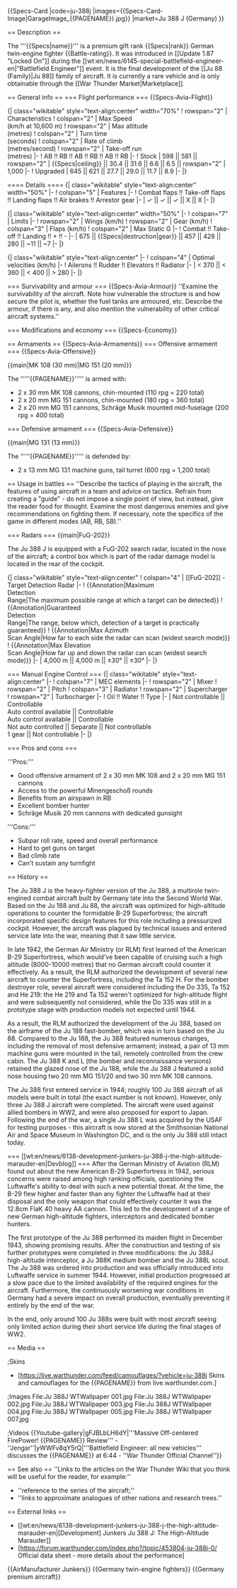 {{Specs-Card
|code=ju-388j
|images={{Specs-Card-Image|GarageImage_{{PAGENAME}}.jpg}}
|market=Ju 388 J (Germany)
}}

== Description ==

<!-- ''In the description, the first part should be about the history of and the creation and combat usage of the aircraft, as well as its key features. In the second part, tell the reader about the aircraft in the game. Insert a screenshot of the vehicle, so that if the novice player does not remember the vehicle by name, he will immediately understand what kind of vehicle the article is talking about.'' -->

The '''{{Specs|name}}''' is a premium gift rank {{Specs|rank}} German twin-engine fighter {{Battle-rating}}. It was introduced in [[Update 1.87 "Locked On"]] during the [[wt:en/news/6145-special-battlefield-engineer-en|"Battlefield Engineer"]] event. It is the final development of the [[Ju 88 (Family)|Ju 88]] family of aircraft. It is currently a rare vehicle and is only obtainable through the [[War Thunder Market|Marketplace]].

== General info ==
=== Flight performance ===
{{Specs-Avia-Flight}}

<!-- ''Describe how the aircraft behaves in the air. Speed, manoeuvrability, acceleration and allowable loads - these are the most important characteristics of the vehicle.'' -->

{| class="wikitable" style="text-align:center" width="70%"
! rowspan="2" | Characteristics
! colspan="2" | Max Speed<br>(km/h at 10,600 m)
! rowspan="2" | Max altitude<br>(metres)
! colspan="2" | Turn time<br>(seconds)
! colspan="2" | Rate of climb<br>(metres/second)
! rowspan="2" | Take-off run<br>(metres)
|-
! AB !! RB !! AB !! RB !! AB !! RB
|-
! Stock
| 598 || 581 || rowspan="2" | {{Specs|ceiling}} || 30.4 || 31.6 || 6.6 || 6.5 || rowspan="2" | 1,000
|-
! Upgraded
| 645 || 621 || 27.7 || 29.0 || 11.7 || 8.9
|-
|}

==== Details ====
{| class="wikitable" style="text-align:center" width="50%"
|-
! colspan="5" | Features
|-
! Combat flaps !! Take-off flaps !! Landing flaps !! Air brakes !! Arrestor gear
|-
| ✓ || ✓ || ✓ || X || X <!-- ✓ -->
|-
|}

{| class="wikitable" style="text-align:center" width="50%"
|-
! colspan="7" | Limits
|-
! rowspan="2" | Wings (km/h)
! rowspan="2" | Gear (km/h)
! colspan="3" | Flaps (km/h)
! colspan="2" | Max Static G
|-
! Combat !! Take-off !! Landing !! + !! -
|-
| 675 <!-- {{Specs|destruction|body}} --> || {{Specs|destruction|gear}} || 457 || 428 || 280 || ~11 || ~7
|-
|}

{| class="wikitable" style="text-align:center"
|-
! colspan="4" | Optimal velocities (km/h)
|-
! Ailerons !! Rudder !! Elevators !! Radiator
|-
| < 370 || < 360 || < 400 || > 280
|-
|}

=== Survivability and armour ===
{{Specs-Avia-Armour}}
''Examine the survivability of the aircraft. Note how vulnerable the structure is and how secure the pilot is, whether the fuel tanks are armoured, etc. Describe the armour, if there is any, and also mention the vulnerability of other critical aircraft systems.''

=== Modifications and economy ===
{{Specs-Economy}}

== Armaments ==
{{Specs-Avia-Armaments}}
=== Offensive armament ===
{{Specs-Avia-Offensive}}

<!-- ''Describe the offensive armament of the aircraft, if any. Describe how effective the cannons and machine guns are in a battle, and also what belts or drums are better to use. If there is no offensive weaponry, delete this subsection.'' -->

{{main|MK 108 (30 mm)|MG 151 (20 mm)}}

The '''''{{PAGENAME}}''''' is armed with:

- 2 x 30 mm MK 108 cannons, chin-mounted (110 rpg = 220 total)
- 2 x 20 mm MG 151 cannons, chin-mounted (180 rpg = 360 total)
- 2 x 20 mm MG 151 cannons, Schräge Musik mounted mid-fuselage (200 rpg = 400 total)

=== Defensive armament ===
{{Specs-Avia-Defensive}}

<!-- ''Defensive armament with turret machine guns or cannons, crewed by gunners. Examine the number of gunners and what belts or drums are better to use. If defensive weaponry is not available, remove this subsection.'' -->

{{main|MG 131 (13 mm)}}

The '''''{{PAGENAME}}''''' is defended by:

- 2 x 13 mm MG 131 machine guns, tail turret (600 rpg = 1,200 total)

== Usage in battles ==
''Describe the tactics of playing in the aircraft, the features of using aircraft in a team and advice on tactics. Refrain from creating a "guide" - do not impose a single point of view, but instead, give the reader food for thought. Examine the most dangerous enemies and give recommendations on fighting them. If necessary, note the specifics of the game in different modes (AB, RB, SB).''

=== Radars ===
{{main|FuG-202}}

The Ju 388 J is equipped with a FuG-202 search radar, located in the nose of the aircraft; a control box which is part of the radar damage model is located in the rear of the cockpit.

{| class="wikitable" style="text-align:center"
! colspan="4" | [[FuG-202]] - Target Detection Radar
|-
! {{Annotation|Maximum<br/>Detection<br/>Range|The maximum possible range at which a target can be detected}}
! {{Annotation|Guaranteed<br/>Detection<br/>Range|The range, below which, detection of a target is practically guaranteed}}
! {{Annotation|Max Azimuth<br/>Scan Angle|How far to each side the radar can scan (widest search mode)}}
! {{Annotation|Max Elevation<br/>Scan Angle|How far up and down the radar can scan (widest search mode)}}
|-
| 4,000 m || 4,000 m || ±30° || ±30°
|-
|}

=== Manual Engine Control ===
{| class="wikitable" style="text-align:center"
|-
! colspan="7" | MEC elements
|-
! rowspan="2" | Mixer
! rowspan="2" | Pitch
! colspan="3" | Radiator
! rowspan="2" | Supercharger
! rowspan="2" | Turbocharger
|-
! Oil !! Water !! Type
|-
| Not controllable || Controllable<br>Auto control available || Controllable<br>Auto control available || Controllable<br>Not auto controlled || Separate || Not controllable<br>1 gear || Not controllable
|-
|}

=== Pros and cons ===

<!-- ''Summarise and briefly evaluate the vehicle in terms of its characteristics and combat effectiveness. Mark its pros and cons in the bulleted list. Try not to use more than 6 points for each of the characteristics. Avoid using categorical definitions such as "bad", "good" and the like - use substitutions with softer forms such as "inadequate" and "effective".'' -->

'''Pros:'''

- Good offensive armament of 2 x 30 mm MK 108 and 2 x 20 mm MG 151 cannons
- Access to the powerful Minengeschoß rounds
- Benefits from an airspawn in RB
- Excellent bomber hunter
- Schräge Musik 20 mm cannons with dedicated gunsight

'''Cons:'''

- Subpar roll rate, speed and overall performance
- Hard to get guns on target
- Bad climb rate
- Can't sustain any turnfight

== History ==

<!-- ''Describe the history of the creation and combat usage of the aircraft in more detail than in the introduction. If the historical reference turns out to be too long, take it to a separate article, taking a link to the article about the vehicle and adding a block "/History" (example: <nowiki>https://wiki.warthunder.com/(Vehicle-name)/History</nowiki>) and add a link to it here using the <code>main</code> template. Be sure to reference text and sources by using <code><nowiki><ref></ref></nowiki></code>, as well as adding them at the end of the article with <code><nowiki><references /></nowiki></code>. This section may also include the vehicle's dev blog entry (if applicable) and the in-game encyclopedia description (under <code><nowiki>=== In-game description ===</nowiki></code>, also if applicable).'' -->

The Ju 388 J is the heavy-fighter version of the Ju 388, a multirole twin-engined combat aircraft built by Germany late into the Second World War. Based on the Ju 188 and Ju 88, the aircraft was optimized for high-altitude operations to counter the formidable B-29 Superfortress; the aircraft incorporated specific design features for this role including a pressurized cockpit. However, the aircraft was plagued by technical issues and entered service late into the war, meaning that it saw little service.

In late 1942, the German Air Ministry (or RLM) first learned of the American B-29 Superfortress, which would've been capable of cruising such a high altitude (8000-10000 metres) that no German aircraft could counter it effectively. As a result, the RLM authorized the development of several new aircraft to counter the Superfortress, including the Ta 152 H. For the bomber destroyer role, several aircraft were considered including the Do 335, Ta 152 and He 219: the He 219 and Ta 152 weren't optimized for high-altitude flight and were subsequently not considered, while the Do 335 was still in a prototype stage with production models not expected until 1944.

As a result, the RLM authorized the development of the Ju 388, based on the airframe of the Ju 188 fast-bomber, which was in turn based on the Ju 88. Compared to the Ju 188, the Ju 388 featured numerous changes, including the removal of most defensive armament; instead, a pair of 13 mm machine guns were mounted in the tail, remotely controlled from the crew cabin. The Ju 388 K and L (the bomber and reconnaissance versions) retained the glazed nose of the Ju 188, while the Ju 388 J featured a solid nose housing two 20 mm MG 151/20 and two 30 mm MK 108 cannons.

The Ju 388 first entered service in 1944; roughly 100 Ju 388 aircraft of all models were built in total (the exact number is not known). However, only three Ju 388 J aircraft were completed. The aircraft were used against allied bombers in WW2, and were also proposed for export to Japan. Following the end of the war, a single Ju 388 L was acquired by the USAF for testing purposes - this aircraft is now stored at the Smithsonian National Air and Space Museum in Washington DC, and is the only Ju 388 still intact today.

=== [[wt:en/news/6138-development-junkers-ju-388-j-the-high-altitude-marauder-en|Devblog]] ===
After the German Ministry of Aviation (RLM) found out about the new American B-29 Superfortress in 1942, serious concerns were raised among high ranking officials, questioning the Luftwaffe's ability to deal with such a new potential threat. At the time, the B-29 flew higher and faster than any fighter the Luftwaffe had at their disposal and the only weapon that could effectively counter it was the 12.8cm FlaK 40 heavy AA cannon. This led to the development of a range of new German high-altitude fighters, interceptors and dedicated bomber hunters.

The first prototype of the Ju 388 performed its maiden flight in December 1943, showing promising results. After the construction and testing of six further prototypes were completed in three modifications: the Ju 388J high-altitude interceptor, a Ju 388K medium bomber and the Ju 388L scout. The Ju 388 was ordered into production and was officially introduced into Luftwaffe service in summer 1944. However, initial production progressed at a slow pace due to the limited availability of the required engines for the aircraft. Furthermore, the continuously worsening war conditions in Germany had a severe impact on overall production, eventually preventing it entirely by the end of the war.

In the end, only around 100 Ju 388s were built with most aircraft seeing only limited action during their short service life during the final stages of WW2.

== Media ==

<!-- ''Excellent additions to the article would be video guides, screenshots from the game, and photos.'' -->

;Skins

- [https://live.warthunder.com/feed/camouflages/?vehicle=ju-388j Skins and camouflages for the {{PAGENAME}} from live.warthunder.com.]

;Images
<gallery mode="packed" heights="200">
File:Ju 388J WTWallpaper 001.jpg
File:Ju 388J WTWallpaper 002.jpg
File:Ju 388J WTWallpaper 003.jpg
File:Ju 388J WTWallpaper 004.jpg
File:Ju 388J WTWallpaper 005.jpg
File:Ju 388J WTWallpaper 007.jpg
</gallery>

;Videos
{{Youtube-gallery|gFJBLbLH6dY|'''Massive Off-centered FirePower! {{PAGENAME}} Review''' - ''Jengar''|yWWFv8qY5rQ|'''Battlefield Engineer: all new vehicles''' discusses the {{PAGENAME}} at 6:44 - ''War Thunder Official Channel''}}

== See also ==
''Links to the articles on the War Thunder Wiki that you think will be useful for the reader, for example:''

- ''reference to the series of the aircraft;''
- ''links to approximate analogues of other nations and research trees.''

== External links ==

<!-- ''Paste links to sources and external resources, such as:''
* ''topic on the official game forum;''
* ''other literature.'' -->

- [[wt:en/news/6138-development-junkers-ju-388-j-the-high-altitude-marauder-en|[Development] Junkers Ju 388 J: The High-Altitude Marauder]]
- [https://forum.warthunder.com/index.php?/topic/453804-ju-388j-0/ Official data sheet - more details about the performance]

{{AirManufacturer Junkers}}
{{Germany twin-engine fighters}}
{{Germany premium aircraft}}
